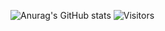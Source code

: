 ![Anurag's GitHub stats](https://github-readme-stats.vercel.app/api?username=extend64&show_icons=true&theme=radical)
<img src="https://komarev.com/ghpvc/?username=extend64&label=Profile%20Views&color=008042&style=flat&label=Visitors" alt="Visitors"></a>
